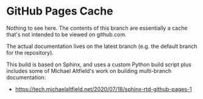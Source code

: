# GitHub Pages Cache

Nothing to see here. The contents of this branch are essentially a cache that's not intended to be viewed on github.com.

The actual documentation lives on the latest branch (e.g. the default branch for the repository).

This build is based on Sphinx, and uses a custom Python build script plus includes some of
Michael Altfield's work on building multi-branch documentation:
 * https://tech.michaelaltfield.net/2020/07/18/sphinx-rtd-github-pages-1
